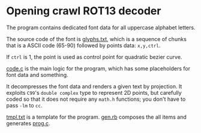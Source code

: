# Opening crawl ROT13 decoder

The program contains dedicated font data for all uppercase alphabet letters.

The source code of the font is [glyphs.txt](glyphs.txt), which is a sequence of
chunks that is a ASCII code (65-90) followed by points data: `x,y,ctrl`.

If `ctrl` is 1, the point is used as control point for quadratic bezier curve.

[code.c](code.c) is the main logic for the program, which has some placeholders
for font data and something.

It decompresses the font data and renders a given text by projection.  It
exploits `C99`'s `double complex` type to represent 2D points, but carefully
coded so that it does not require any `math.h` functions; you don't have to pass
`-lm` to `cc`.

[tmpl.txt](tmpl.txt) is a template for the program.  [gen.rb](gen.rb) composes
the all items and generates [prog.c](prog.c).


<!--

    Copyright © 1984-2024 by Landon Curt Noll. All Rights Reserved.

    You are free to share and adapt this file under the terms of this license:

	Creative Commons Attribution-ShareAlike 4.0 International (CC BY-SA 4.0)

    For more information, see:

	https://creativecommons.org/licenses/by-sa/4.0/

-->
